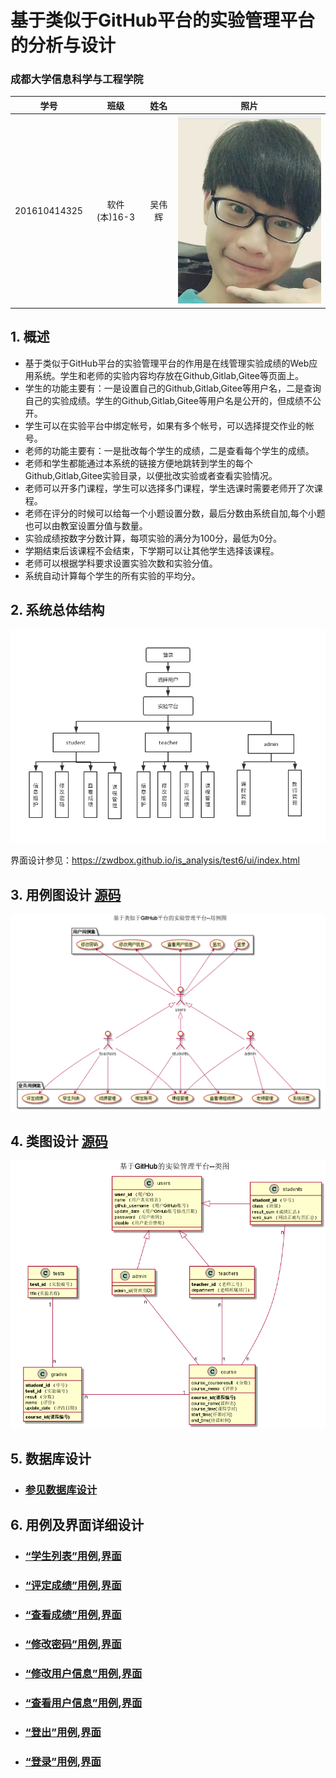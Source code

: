 ﻿
# 基于类似于GitHub平台的实验管理平台的分析与设计

### 成都大学信息科学与工程学院

|学号|班级|姓名|照片|
|:-------:|:-------------: | :----------:|:---:|
|201610414325|软件(本)16-3|吴伟辉|![flow1](../myself.jpg)|

## 1. 概述
- 基于类似于GitHub平台的实验管理平台的作用是在线管理实验成绩的Web应用系统。学生和老师的实验内容均存放在Github,Gitlab,Gitee等页面上。
- 学生的功能主要有：一是设置自己的Github,Gitlab,Gitee等用户名，二是查询自己的实验成绩。学生的Github,Gitlab,Gitee等用户名是公开的，但成绩不公开。
- 学生可以在实验平台中绑定帐号，如果有多个帐号，可以选择提交作业的帐号。
- 老师的功能主要有：一是批改每个学生的成绩，二是查看每个学生的成绩。
- 老师和学生都能通过本系统的链接方便地跳转到学生的每个Github,Gitlab,Gitee实验目录，以便批改实验或者查看实验情况。
- 老师可以开多门课程，学生可以选择多门课程，学生选课时需要老师开了次课程。
- 老师在评分的时候可以给每一个小题设置分数，最后分数由系统自加,每个小题也可以由教室设置分值与数量。
- 实验成绩按数字分数计算，每项实验的满分为100分，最低为0分。
- 学期结束后该课程不会结束，下学期可以让其他学生选择该课程。
- 老师可以根据学科要求设置实验次数和实验分值。
- 系统自动计算每个学生的所有实验的平均分。
    
## 2. 系统总体结构
![](系统总体结构.png)

界面设计参见：https://zwdbox.github.io/is_analysis/test6/ui/index.html
    
## 3. 用例图设计 [源码](UseCase.puml)
![](UseCase.png)

## 4. 类图设计 [源码](src/class.puml)
![](./class.png)

## 5. 数据库设计
- ### [参见数据库设计](./数据库设计.md)

## 6. 用例及界面详细设计
- ### [“学生列表”用例](./用例/学生列表.md),[界面](https://zwdbox.github.io/is_analysis/test6/ui/index.html)
- ### [“评定成绩”用例](./用例/评定成绩.md),[界面](https://zwdbox.github.io/is_analysis/test6/ui/评定成绩.html)
- ### [“查看成绩”用例](./用例/查看成绩.md),[界面](https://zwdbox.github.io/is_analysis/test6/ui/查看成绩.html)
- ### [“修改密码”用例](./用例/修改密码.md),[界面](https://zwdbox.github.io/is_analysis/test6/ui/顶部菜单.html)
- ### [“修改用户信息”用例](./用例/修改用户信息.md),[界面](https://zwdbox.github.io/is_analysis/test6/ui/顶部菜单.html)
- ### [“查看用户信息”用例](./用例/查看用户信息.md),[界面](https://zwdbox.github.io/is_analysis/test6/ui/顶部菜单.html)
- ### [“登出”用例](./用例/登出.md),[界面](https://zwdbox.github.io/is_analysis/test6/ui/顶部菜单.html)
- ### [“登录”用例](./用例/登录.md),[界面](https://zwdbox.github.io/is_analysis/test6/ui/登录.html)
    